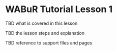 
# WABuR Tutorial Lesson 1

TBD what is covered in this lesson

TBD the lesson steps and explanation

TBD reference to support files and pages
